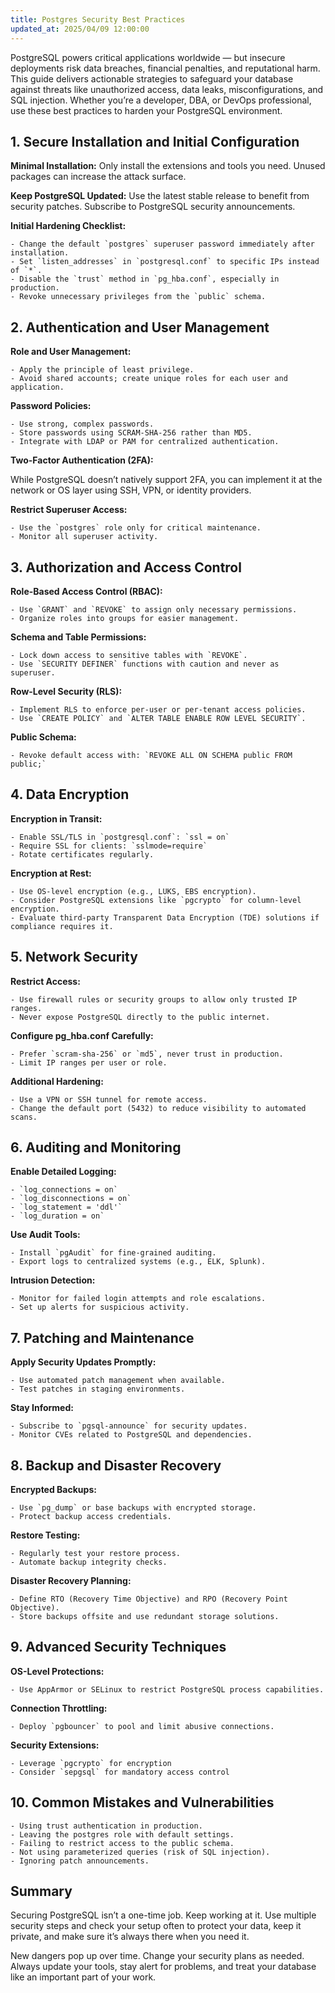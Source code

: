 ```yaml
---
title: Postgres Security Best Practices
updated_at: 2025/04/09 12:00:00
---
```


PostgreSQL powers critical applications worldwide — but insecure deployments risk data breaches, financial penalties, and reputational harm. This guide delivers actionable strategies to safeguard your database against threats like unauthorized access, data leaks, misconfigurations, and SQL injection. Whether you’re a developer, DBA, or DevOps professional, use these best practices to harden your PostgreSQL environment.

## 1. Secure Installation and Initial Configuration

**Minimal Installation:** Only install the extensions and tools you need. Unused packages can increase the attack surface.

**Keep PostgreSQL Updated:** Use the latest stable release to benefit from security patches. Subscribe to PostgreSQL security announcements.

**Initial Hardening Checklist:**

    - Change the default `postgres` superuser password immediately after installation.
    - Set `listen_addresses` in `postgresql.conf` to specific IPs instead of `*`.
    - Disable the `trust` method in `pg_hba.conf`, especially in production.
    - Revoke unnecessary privileges from the `public` schema.

## 2. Authentication and User Management

**Role and User Management:**

    - Apply the principle of least privilege.
    - Avoid shared accounts; create unique roles for each user and application.

**Password Policies:**

    - Use strong, complex passwords.
    - Store passwords using SCRAM-SHA-256 rather than MD5.
    - Integrate with LDAP or PAM for centralized authentication.

**Two-Factor Authentication (2FA):**

While PostgreSQL doesn’t natively support 2FA, you can implement it at the network or OS layer using SSH, VPN, or identity providers.

**Restrict Superuser Access:**

    - Use the `postgres` role only for critical maintenance.
    - Monitor all superuser activity.

## 3. Authorization and Access Control

**Role-Based Access Control (RBAC):**

    - Use `GRANT` and `REVOKE` to assign only necessary permissions.
    - Organize roles into groups for easier management.

**Schema and Table Permissions:**

    - Lock down access to sensitive tables with `REVOKE`.
    - Use `SECURITY DEFINER` functions with caution and never as superuser.

**Row-Level Security (RLS):**

    - Implement RLS to enforce per-user or per-tenant access policies.
    - Use `CREATE POLICY` and `ALTER TABLE ENABLE ROW LEVEL SECURITY`.

**Public Schema:**

    - Revoke default access with: `REVOKE ALL ON SCHEMA public FROM public;`

## 4. Data Encryption

**Encryption in Transit:**

    - Enable SSL/TLS in `postgresql.conf`: `ssl = on`
    - Require SSL for clients: `sslmode=require`
    - Rotate certificates regularly.

**Encryption at Rest:**

    - Use OS-level encryption (e.g., LUKS, EBS encryption).
    - Consider PostgreSQL extensions like `pgcrypto` for column-level encryption.
    - Evaluate third-party Transparent Data Encryption (TDE) solutions if compliance requires it.

## 5. Network Security

**Restrict Access:**

    - Use firewall rules or security groups to allow only trusted IP ranges.
    - Never expose PostgreSQL directly to the public internet.

**Configure pg_hba.conf Carefully:**

    - Prefer `scram-sha-256` or `md5`, never trust in production.
    - Limit IP ranges per user or role.

**Additional Hardening:**

    - Use a VPN or SSH tunnel for remote access.
    - Change the default port (5432) to reduce visibility to automated scans.

## 6. Auditing and Monitoring

**Enable Detailed Logging:**

    - `log_connections = on`
    - `log_disconnections = on`
    - `log_statement = 'ddl'`
    - `log_duration = on`

**Use Audit Tools:**

    - Install `pgAudit` for fine-grained auditing.
    - Export logs to centralized systems (e.g., ELK, Splunk).

**Intrusion Detection:**

    - Monitor for failed login attempts and role escalations.
    - Set up alerts for suspicious activity.

## 7. Patching and Maintenance

**Apply Security Updates Promptly:**

    - Use automated patch management when available.
    - Test patches in staging environments.

**Stay Informed:**

    - Subscribe to `pgsql-announce` for security updates.
    - Monitor CVEs related to PostgreSQL and dependencies.

## 8. Backup and Disaster Recovery

**Encrypted Backups:**

    - Use `pg_dump` or base backups with encrypted storage.
    - Protect backup access credentials.

**Restore Testing:**

    - Regularly test your restore process.
    - Automate backup integrity checks.

**Disaster Recovery Planning:**

    - Define RTO (Recovery Time Objective) and RPO (Recovery Point Objective).
    - Store backups offsite and use redundant storage solutions.

## 9. Advanced Security Techniques

**OS-Level Protections:**

    - Use AppArmor or SELinux to restrict PostgreSQL process capabilities.

**Connection Throttling:**

    - Deploy `pgbouncer` to pool and limit abusive connections.

**Security Extensions:**

    - Leverage `pgcrypto` for encryption
    - Consider `sepgsql` for mandatory access control

## 10. Common Mistakes and Vulnerabilities

    - Using trust authentication in production.
    - Leaving the postgres role with default settings.
    - Failing to restrict access to the public schema.
    - Not using parameterized queries (risk of SQL injection).
    - Ignoring patch announcements.

## Summary

Securing PostgreSQL isn’t a one-time job. Keep working at it. Use multiple security steps and check your setup often to protect your data, keep it private, and make sure it’s always there when you need it.

New dangers pop up over time. Change your security plans as needed. Always update your tools, stay alert for problems, and treat your database like an important part of your work.